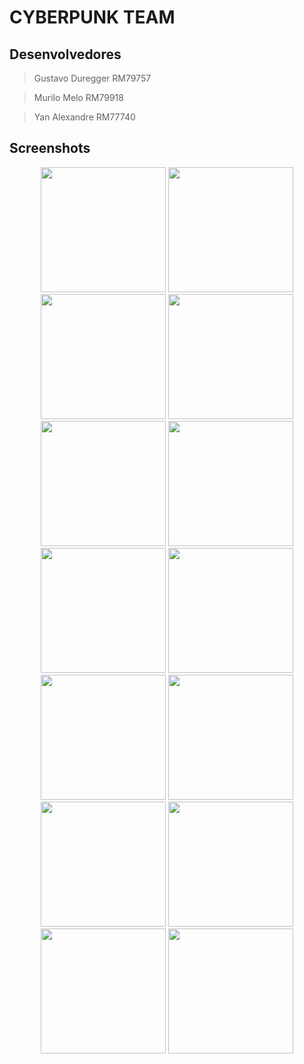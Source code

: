 # CYBERPUNK TEAM
## Desenvolvedores
> Gustavo Duregger RM79757

> Murilo Melo RM79918

> Yan Alexandre RM77740

## Screenshots
<p align = "center">
  <img src="" width="200px">
  <img src="" width="200px">
  <img src="" width="200px">
  <img src="" width="200px">
  <img src="" width="200px">
  <img src="" width="200px">
  <img src="" width="200px">
  <img src="" width="200px">
  <img src="" width="200px">
  <img src="" width="200px">
  <img src="" width="200px">
  <img src="" width="200px">
  <img src="" width="200px">
  <img src="" width="200px">
</p>

